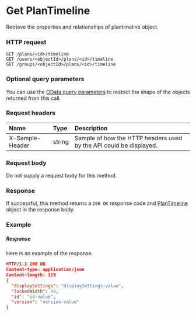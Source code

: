 # Get PlanTimeline

Retrieve the properties and relationships of plantimeline object.
### HTTP request
```http
GET /plans/<id>/timeline
GET /users/<objectId>/plans/<id>/timeline
GET /groups/<objectId>/plans/<id>/timeline
```
### Optional query parameters
You can use the [OData query parameters](odata-optional-query-parameters.md) to restrict the shape of the objects returned from this call.
### Request headers
| Name       | Type | Description|
|:-----------|:------|:----------|
| X-Sample-Header  | string  | Sample of how the HTTP headers used by the API could be displayed.|

### Request body
Do not supply a request body for this method.
### Response
If successful, this method returns a `200 OK` response code and [PlanTimeline](../resources/plantimeline.md) object in the response body.
### Example
##### Response
Here is an example of the response.
```json
HTTP/1.1 200 OK
Content-type: application/json
Content-length: 119
{
  "displaySettings": "displaySettings-value",
  "lockedWidth": 99,
  "id": "id-value",
  "version": "version-value"
}
```
<!-- uuid: 9889b7e6-5df3-410e-a202-9052e0402aef\n2015-10-09 15:14:09 UTC -->